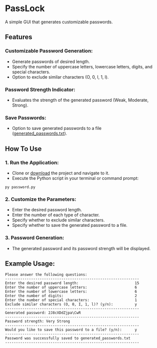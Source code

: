 # PassLock
A simple GUI that generates customizable passwords.

## Features

### Customizable Password Generation:

- Generate passwords of desired length.
- Specify the number of uppercase letters, lowercase letters, digits, and special characters.
- Option to exclude similar characters (O, 0, I, 1, l).

### Password Strength Indicator:

- Evaluates the strength of the generated password (Weak, Moderate, Strong).

### Save Passwords:

- Option to save generated passwords to a file ([generated_passwords.txt](generated_passwords.txt)).


## How To Use

### 1. **Run the Application**:
- Clone or [download](https://github.com/jntm7/PassLock/archive/refs/heads/main.zip) the project and navigate to it.
- Execute the Python script in your terminal or command prompt:

```
py password.py
```

### 2. **Customize the Parameters**:
- Enter the desired password length.
- Enter the number of each type of character.
- Specify whether to exclude similar characters.
- Specify whether to save the generated password to a file.

### 3. **Password Generation**:
- The generated password and its password strength will be displayed.

## Example Usage:

```
Please answer the following questions:
--------------------------------------------------------------
Enter the desired password length:                          15
Enter the number of uppercase letters:                      6
Enter the number of lowercase letters:                      6
Enter the number of digits:                                 2
Enter the number of special characters:                     1
Exclude similar characters (O, 0, I, 1, l)? (y/n):          y
--------------------------------------------------------------
Generated password: 2J8cXDdZjpa\CwR
--------------------------------------------------------------
Password strength: Very Strong
--------------------------------------------------------------
Would you like to save this password to a file? (y/n):      y
--------------------------------------------------------------
Password was successfully saved to generated_passwords.txt
--------------------------------------------------------------
```
